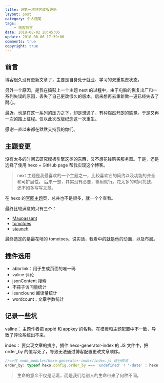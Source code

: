 ```yaml
---
title: 记第一次博客改版更新
layout: post
category: 个人随笔
tags:
	- 博客前言
date: 2018-08-02 20:45:06
update: 2018-08-06 17:39:06
comments: true
copyright: true
---
```


## 前言
博客很久没有更新文章了，主要是自身处于就业、学习的双重焦虑状态。

另外一个原因，是我在捣鼓上一个主题 next 的过程中，由于电脑的恢复出厂和一系列失误的原因，丢失了自己更改很久的版本。后来想再去重新做一遍已经失去了耐心。

最近，也是在这一系列的压力之下，却是想通了，有种豁然开朗的感觉。于是又再一次的踏上征程。仅以此次改版纪念这一次重生。

感谢一直以来都在默默支持我的你们。
<!-- more -->

## 主题变更
没有太多的时间去研究模板引擎这类的东西，又不想花钱购买服务器。于是，还是选择了使用 hexo + GitHub page 帮我实现这个博客。

> next 主题是我最喜欢的一个主题之一，比较喜欢它的简约以及功能的齐全和可扩展性。
后来一想，其实没有必要，够用就行。花太多的时间捣鼓，还不如多写写文章。

在 hexo 的[官网主题](https://hexo.io/themes/)页，总共也不是很多，就一个个查看。

最终比较满意的只有三个：
- [Maupassant](https://www.haomwei.com/)
- [tomotoes](https://tomotoes.com/blog/)
- [staunch](https://staunchkai.com/)

最终选定的是最花哨的 tomotoes。说实话，我看中的就是他的动画，以及布局。

## 插件选用

- abbrlink：用于生成页面的唯一码
- valine 评论
- jsonContent 搜索
- 不蒜子访问量统计
- leanclound 阅读量统计
- wordcount：文章字数统计

## 记录一些坑
valine：
主题作者把 appid 和 appkey 的名称，在模板和主题配置中不一致，导致了评论系统出不来。

index：
要实现文章的排序，插件 hexo-generator-index 的 JS 文件中，把 order_by 的值写死了，导致无法通过博客配置更改文章顺序。
``` javascript
//=>在 node_modules/hexo-generator-index/index.js 进行修改
order_by: typeof hexo.config.order_by === 'undefined' ? '-date' : hexo.config.order_by
```

<blockquote class="blockquote-center">生命的意义不仅是活着，而是我们给别人的生命带来了何种不同。</blockquote>
